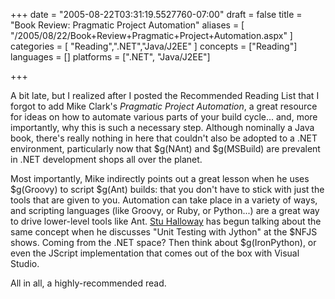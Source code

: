 +++
date = "2005-08-22T03:31:19.5527760-07:00"
draft = false
title = "Book Review: Pragmatic Project Automation"
aliases = [
	"/2005/08/22/Book+Review+Pragmatic+Project+Automation.aspx"
]
categories = [
	"Reading",".NET","Java/J2EE"
]
concepts = ["Reading"]
languages = []
platforms = [".NET", "Java/J2EE"]
 
+++
<p>A bit late, but I realized after I posted the Recommended Reading List that I forgot to add Mike Clark's <i>Pragmatic Project Automation</i>, a great resource for ideas on how to automate various parts of your build cycle... and, more importantly, why this is such a necessary step. Although nominally a Java book, there's really nothing in here that couldn't also be adopted to a .NET environment, particularly now that $g(NAnt) and $g(MSBuild) are prevalent in .NET development shops all over the planet.</p>

<p>Most importantly, Mike indirectly points out a great lesson when he uses $g(Groovy) to script $g(Ant) builds: that you don't have to stick with just the tools that are given to you. Automation can take place in a variety of ways, and scripting languages (like Groovy, or Ruby, or Python...) are a great way to drive lower-level tools like Ant. <a href="http://www.relevancellc.com/blogs" target="_blank">Stu Halloway</a> has begun talking about the same concept when he discusses "Unit Testing with Jython" at the $NFJS shows. Coming from the .NET space? Then think about $g(IronPython), or even the JScript implementation that comes out of the box with Visual Studio.</p>

<p>All in all, a highly-recommended read.</p>
 
